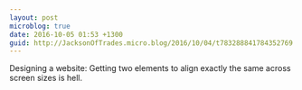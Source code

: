 ```yaml
---
layout: post
microblog: true
date: 2016-10-05 01:53 +1300
guid: http://JacksonOfTrades.micro.blog/2016/10/04/t783288841784352769.html
---
```

Designing a website: Getting two elements to align exactly the same across screen sizes is hell.
